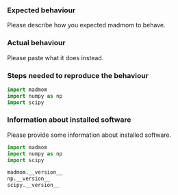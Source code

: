 ### Expected behaviour

Please describe how you expected madmom to behave.

### Actual behaviour

Please paste what it does instead.

### Steps needed to reproduce the behaviour

```python
import madmom
import numpy as np
import scipy

```

### Information about installed software

Please provide some information about installed software.

```python
import madmom
import numpy as np
import scipy

madmom.__version__
np.__version__
scipy.__version__
```
